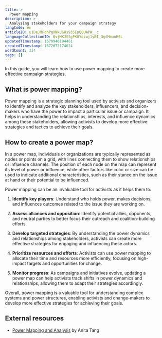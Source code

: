```yaml
---
title: >
  Power mapping
description: >
  Analysing stakeholders for your campaign strategy
langCode: en
articleID: uiDeJMFqhPgXNkUGHs935IpQ8UAPW__c
languageCollectionID: QvjMKJSSgPKUYdzwj1yBI_3gdMmuuH6L
updatedTimestamp: 1679946194461
createdTimestamp: 1672072174024
wordCount: 324
tags: []
---
```


In this guide, you will learn how to use power mapping to create more effective campaign strategies.

## What is power mapping?

Power mapping is a strategic planning tool used by activists and organizers to identify and analyze the key stakeholders, influencers, and decision-makers who have the power to impact a particular issue or campaign. It helps in understanding the relationships, interests, and influence dynamics among these stakeholders, allowing activists to develop more effective strategies and tactics to achieve their goals.

## How to create a power map?

In a power map, individuals or organizations are typically represented as nodes or points on a grid, with lines connecting them to show relationships or influence channels. The position of each node on the map can represent its level of power or influence, while other factors like color or size can be used to indicate additional characteristics, such as their stance on the issue at hand or their potential to be influenced.

Power mapping can be an invaluable tool for activists as it helps them to:

1.  **Identify key players**: Understand who holds power, makes decisions, and influences outcomes related to the issue they are working on.
    
2.  **Assess alliances and opposition**: Identify potential allies, opponents, and neutral parties to better focus their outreach and coalition-building efforts.
    
3.  **Develop targeted strategies**: By understanding the power dynamics and relationships among stakeholders, activists can create more effective strategies for engaging and influencing these actors.
    
4.  **Prioritize resources and efforts**: Activists can use power mapping to allocate their time and resources more efficiently, focusing on high-impact targets and opportunities for change.
    
5.  **Monitor progress**: As campaigns and initiatives evolve, updating a power map can help activists track shifts in power dynamics and relationships, allowing them to adapt their strategies accordingly.
    

Overall, power mapping is a valuable tool for understanding complex systems and power structures, enabling activists and change-makers to develop more effective strategies for achieving their goals.

## External resources

-   [Power Mapping and Analysis](https://commonslibrary.org/guide-power-mapping-and-analysis/) by Anita Tang